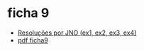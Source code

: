 # ficha 9

- [Resoluções por JNO (ex1, ex2, ex3, ex4)](https://github.com/giventofly/cp1920/blob/master/ficha9/tp3.md)
- [pdf ficha9](https://github.com/giventofly/cp1920/blob/master/ficha4/cp1920f09.pdf)